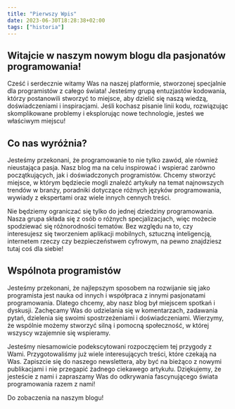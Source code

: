 ```yaml
---
title: "Pierwszy Wpis"
date: 2023-06-30T18:28:38+02:00
tags: ["historia"]
---
```


## Witajcie w naszym nowym blogu dla pasjonatów programowania!

Cześć i serdecznie witamy Was na naszej platformie, stworzonej specjalnie dla programistów z całego świata! Jesteśmy grupą entuzjastów kodowania, którzy postanowili stworzyć to miejsce, aby dzielić się naszą wiedzą, doświadczeniami i inspiracjami. Jeśli kochasz pisanie linii kodu, rozwiązując skomplikowane problemy i eksplorując nowe technologie, jesteś we właściwym miejscu!

## Co nas wyróżnia?

Jesteśmy przekonani, że programowanie to nie tylko zawód, ale również nieustająca pasja. Nasz blog ma na celu inspirować i wspierać zarówno początkujących, jak i doświadczonych programistów. Chcemy stworzyć miejsce, w którym będziecie mogli znaleźć artykuły na temat najnowszych trendów w branży, poradniki dotyczące różnych języków programowania, wywiady z ekspertami oraz wiele innych cennych treści.

Nie będziemy ograniczać się tylko do jednej dziedziny programowania. Nasza grupa składa się z osób o różnych specjalizacjach, więc możecie spodziewać się różnorodności tematów. Bez względu na to, czy interesujesz się tworzeniem aplikacji mobilnych, sztuczną inteligencją, internetem rzeczy czy bezpieczeństwem cyfrowym, na pewno znajdziesz tutaj coś dla siebie!

## Wspólnota programistów

Jesteśmy przekonani, że najlepszym sposobem na rozwijanie się jako programista jest nauka od innych i współpraca z innymi pasjonatami programowania. Dlatego chcemy, aby nasz blog był miejscem spotkań i dyskusji. Zachęcamy Was do udzielania się w komentarzach, zadawania pytań, dzielenia się swoimi spostrzeżeniami i doświadczeniami. Wierzymy, że wspólnie możemy stworzyć silną i pomocną społeczność, w której wszyscy wzajemnie się wspieramy.

Jesteśmy niesamowicie podekscytowani rozpoczęciem tej przygody z Wami. Przygotowaliśmy już wiele interesujących treści, które czekają na Was. Zapiszcie się do naszego newslettera, aby być na bieżąco z nowymi publikacjami i nie przegapić żadnego ciekawego artykułu. Dziękujemy, że jesteście z nami i zapraszamy Was do odkrywania fascynującego świata programowania razem z nami!

Do zobaczenia na naszym blogu!
